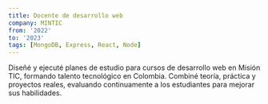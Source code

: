```yaml
---
title: Docente de desarrollo web
company: MINTIC
from: '2022'
to: '2023'
tags: [MongoDB, Express, React, Node]
---
```


Diseñé y ejecuté planes de estudio para cursos de desarrollo web en Misión TIC, formando talento tecnológico en Colombia. Combiné teoría, práctica y proyectos reales, evaluando continuamente a los estudiantes para mejorar sus habilidades.